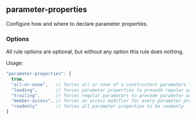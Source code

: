 ## parameter-properties

Configure how and where to declare parameter properties.

### Options

All rule options are optional, but without any option this rule does nothing.

Usage:
```javascript
"parameter-properties": [
  true,
  "all-or-none",   // forces all or none of a constructors parameters to be parameter properties
  "leading",       // forces parameter properties to precede regular parameters
  "trailing",      // forces regular parameters to precede parameter properties
  "member-access", // forces an access modifier for every parameter property
  "readonly"       // forces all parameter properties to be readonly
]
```
